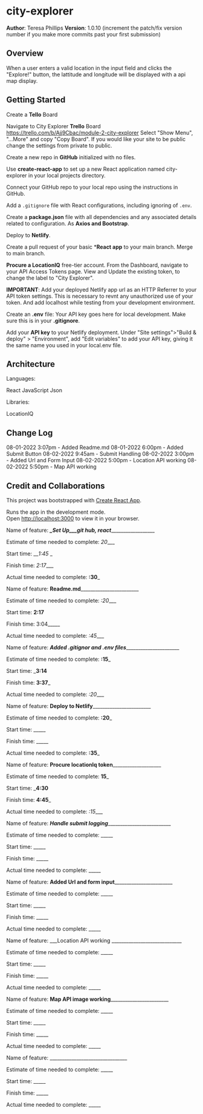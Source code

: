 # city-explorer

**Author**: Teresa Phillips
**Version**: 1.0.10 (increment the patch/fix version number if you make more commits past your first submission)

## Overview

When a user enters a valid location in the input field and clicks the "Explore!" button, the lattitude and longitude will be displayed with a api map display.
<!-- Provide a high level overview of what this application is and why you are building it, beyond the fact that it's an assignment for this class. (i.e. What's your problem domain?) -->

## Getting Started

Create a **Tello** Board

Navigate to City Explorer **Trello** Board <https://trello.com/b/Ajj9Cbac/module-2-city-explorer> Select "Show Menu", "...More" and copy "Copy Board". If you would like your site to be public change the settings from private to public.

Create a new repo in **GitHub** initialized with no files.

Use **create-react-app** to set up a new React application named city-explorer in your local projects directory.

Connect your GitHub repo to your local repo using the instructions in GitHub.

Add a `.gitignore` file with React configurations, including ignoring of `.env`.

Create a **package.json** file with all dependencies and any associated details related to configuration. As **Axios and Bootstrap**.

Deploy to **Netlify**.

Create a pull request of your basic ***React app** to your main branch. Merge to main branch.

**Procure a LocationIQ** free-tier account. From the Dashboard, navigate to your API Access Tokens page. View and Update the existing token, to change the label to "City Explorer".

**IMPORTANT**: Add your deployed Netlify app url as an HTTP Referrer to your API token settings. This is necessary to revnt any unauthorized use of your token. And add localhost while testing from your development environment.

Create an **.env** file: Your API key goes here for local development. Make sure this is in your **.gitignore**.

Add your **API key** to your Netlify deployment. Under "Site settings">"Build & deploy" > "Environment", add "Edit variables" to add your API key, giving it the same name you used in your local.env file.

## Architecture

Languages:

React
JavaScript
Json

Libraries:

LocationIQ

<!-- Provide a detailed description of the application design. What technologies (languages, libraries, etc) you're using, and any other relevant design information. -->

## Change Log
<!-- Use this area to document the iterative changes made to your application as each feature is successfully implemented. Use time stamps. Here's an example:

01-01-2001 4:59pm - Application now has a fully-functional express server, with a GET route for the location resource. -->
08-01-2022 3:07pm - Added Readme.md
08-01-2022 6:00pm - Added Submit Button
08-02-2022 9:45am - Submit Handling
08-02-2022 3:00pm - Added Url and Form Input
08-02-2022 5:00pm - Location API working
08-02-2022 5:50pm - Map API working

## Credit and Collaborations
<!-- Give credit (and a link) to other people or resources that helped you build this application. -->

This project was bootstrapped with [Create React App](https://github.com/facebook/create-react-app).

Runs the app in the development mode.\
Open [http://localhost:3000](http://localhost:3000) to view it in your browser.

Name of feature: _____**_Set Up___git hub, react**_______________________

Estimate of time needed to complete: _20____

Start time: __*1:45*
_

Finish time: _2:17____

Actual time needed to complete: __:30___

Name of feature: ____Readme.md____________________________

Estimate of time needed to complete: _:20____

Start time: __2:17__

Finish time: 3:04_____

Actual time needed to complete: _:45____

Name of feature: _____Added .gitignor and .env files___________________________

Estimate of time needed to complete: __:15___

Start time: ___3:14__

Finish time: __3:37___

Actual time needed to complete: _:20____

Name of feature: ____Deploy to Netlify____________________________

Estimate of time needed to complete: __:20___

Start time: _____

Finish time: _____

Actual time needed to complete: __:35___

Name of feature: ______Procure locationIq token__________________________

Estimate of time needed to complete: __15___

Start time: ___4:30__

Finish time: __4:45___

Actual time needed to complete: _:15____

Name of feature: ___Handle submit logging_____________________________

Estimate of time needed to complete: _____

Start time: _____

Finish time: _____

Actual time needed to complete: _____

Name of feature: ____Added Url and form input____________________________

Estimate of time needed to complete: _____

Start time: _____

Finish time: _____

Actual time needed to complete: _____

Name of feature: ___Location API working _____________________________

Estimate of time needed to complete: _____

Start time: _____

Finish time: _____

Actual time needed to complete: _____

Name of feature: ____Map API image working____________________________

Estimate of time needed to complete: _____

Start time: _____

Finish time: _____

Actual time needed to complete: _____

Name of feature: ________________________________

Estimate of time needed to complete: _____

Start time: _____

Finish time: _____

Actual time needed to complete: _____